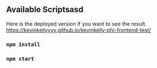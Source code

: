 ## Available Scriptsasd

Here is the deployed version if you want to see the result.<br />
https://kevinkellyyyy.github.io/kevinkelly-phi-frontend-test/

### `npm install`

### `npm start`
